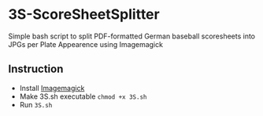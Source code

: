 # 3S-ScoreSheetSplitter
Simple bash script to split PDF-formatted German baseball scoresheets into JPGs per Plate Appearence using Imagemagick

## Instruction 
- Install [Imagemagick](https://www.tecmint.com/install-imagemagick-on-debian-ubuntu/)
- Make 3S.sh executable `chmod +x 3S.sh`
- Run `3S.sh`

